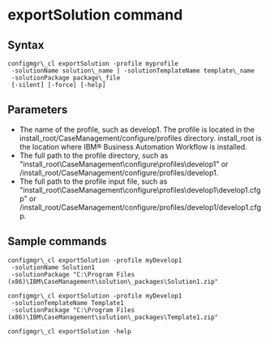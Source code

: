 # exportSolution command

## Syntax

```
configmgr\_cl exportSolution -profile myprofile 
 -solutionName solution\_name | -solutionTemplateName template\_name 
 -solutionPackage package\_file
 [-silent] [-force] [-help]
```

## Parameters

- The name of the profile, such as develop1. The profile is located in the
install\_root/CaseManagement/configure/profiles directory.
install\_root is the location where IBM® Business Automation
Workflow is installed.
- The full path to the profile directory, such as
"install\_root\CaseManagement\configure\profiles\develop1" or
/install\_root/CaseManagement/configure/profiles/develop1.
- The full path to the profile input file, such as
"install\_root\CaseManagement\configure\profiles\develop1\develop1.cfgp"
or
/install\_root/CaseManagement/configure/profiles/develop1/develop1.cfgp.

## Sample commands

```
configmgr\_cl exportSolution -profile myDevelop1 
 -solutionName Solution1 
 -solutionPackage "C:\Program Files (x86)\IBM\CaseManagement\solution\_packages\Solution1.zip"
```

```
configmgr\_cl exportSolution -profile myDevelop1 
 -solutionTemplateName Template1 
 -solutionPackage "C:\Program Files (x86)\IBM\CaseManagement\solution\_packages\Template1.zip"
```

```
configmgr\_cl exportSolution -help
```
